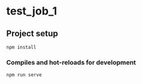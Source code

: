 # test_job_1

## Project setup
```
npm install
```

### Compiles and hot-reloads for development
```
npm run serve
```